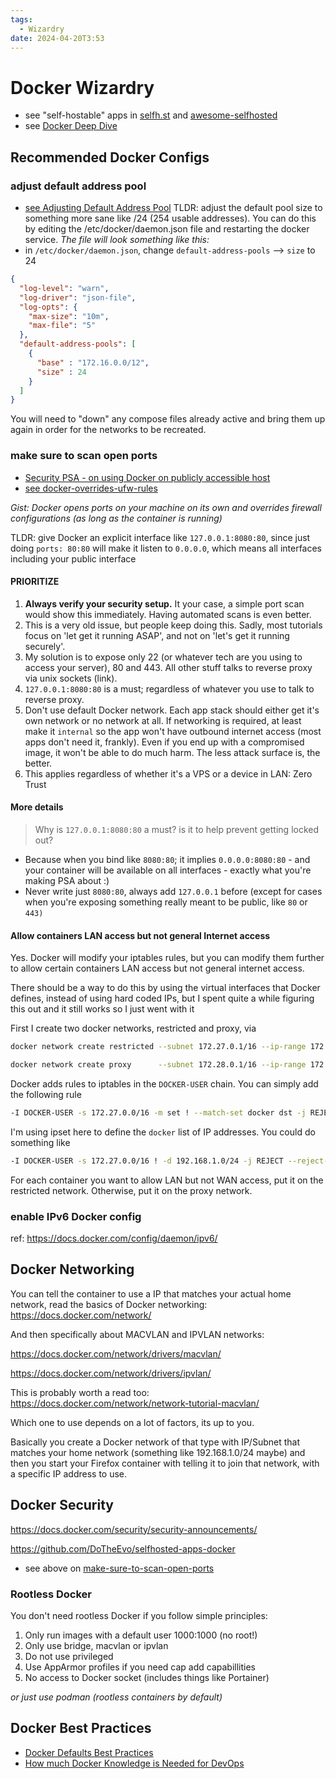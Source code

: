 ```yaml
---
tags:
  - Wizardry
date: 2024-04-20T3:53
---
```

<!-- 2024-04-20 (April 20, 2024 3:53 AM Saturday) -->

# Docker Wizardry
- see "self-hostable" apps in [selfh.st](https://selfh.st/apps/) and [awesome-selfhosted](https://awesome-selfhosted.net/)
- see [Docker Deep Dive](https://medium.com/@furkan.turkal/how-does-docker-actually-work-the-hard-way-a-technical-deep-diving-c5b8ea2f0422)
## Recommended Docker Configs

### adjust default address pool
- [see Adjusting Default Address Pool](/wizardry/devops/how-to-adjust-docker-default-address-pool.md)
TLDR: adjust the default pool size to something more sane like /24 (254 usable addresses). You can do this by editing the /etc/docker/daemon.json file and restarting the docker service.
*The file will look something like this:*
- in `/etc/docker/daemon.json`, change `default-address-pools` --> `size` to 24
```json
{
  "log-level": "warn",
  "log-driver": "json-file",
  "log-opts": {
    "max-size": "10m",
    "max-file": "5"
  },
  "default-address-pools": [
    {
      "base" : "172.16.0.0/12",
      "size" : 24
    }
  ]
}
```
You will need to "down" any compose files already active and bring them up again in order for the networks to be recreated.

### make sure to scan open ports 
- [Security PSA - on using Docker on publicly accessible host](https://www.reddit.com/r/selfhosted/comments/1cv2l3q/security_psa_for_anyone_using_docker_on_a/?share_id=opdJEA9xzpu0nmaaf1_3-&utm_content=1&utm_medium=android_app&utm_name=androidcss&utm_source=share&utm_term=1)
- [see docker-overrides-ufw-rules](docker-overrides-ufw-rules.md)

*Gist: Docker opens ports on your machine on its own and overrides firewall configurations (as long as the container is
running)*

TLDR: give Docker an explicit interface like `127.0.0.1:8080:80`, since just doing `ports: 80:80` will make it listen to
`0.0.0.0`, which means all interfaces including your public interface

#### PRIORITIZE
1. **Always verify your security setup.** It your case, a simple port scan would show this immediately. Having automated scans is even better.
2. This is a very old issue, but people keep doing this. Sadly, most tutorials focus on 'let get it running ASAP', and not on 'let's get it running securely'.
3. My solution is to expose only 22 (or whatever tech are you using to access your server), 80 and 443. All other stuff talks to reverse proxy via unix sockets (link).
4. `127.0.0.1:8080:80` is a must; regardless of whatever you use to talk to reverse proxy.
5. Don't use default Docker network. Each app stack should either get it's own network or no network at all. If networking is required, at least make it `internal` so the app won't have outbound internet access (most apps don't need it, frankly). Even if you end up with a compromised image, it won't be able to do much harm. The less attack surface is, the better.
6. This applies regardless of whether it's a VPS or a device in LAN: Zero Trust

#### More details
> Why is `127.0.0.1:8080:80` a must? is it to help prevent getting locked out?
- Because when you bind like `8080:80`; it implies `0.0.0.0:8080:80` - and your container will be available on all interfaces - exactly what you're making PSA about :) 
- Never write just `8080:80`, always add `127.0.0.1` before (except for cases when you're exposing something really meant to be public, like `80` or `443)` 

#### Allow containers LAN access but not general Internet access 
Yes. Docker will modify your iptables rules, but you can modify them further to allow certain containers LAN access but not general internet access.

There should be a way to do this by using the virtual interfaces that Docker defines, instead of using hard coded IPs, but I spent quite a while figuring this out and it still works so I just went with it

First I create two docker networks, restricted and proxy, via
```bash
docker network create restricted --subnet 172.27.0.1/16 --ip-range 172.27.1.0/24

docker network create proxy      --subnet 172.28.0.1/16 --ip-range 172.28.1.0/24
```

Docker adds rules to iptables in the `DOCKER-USER` chain. You can simply add the following rule
```bash
-I DOCKER-USER -s 172.27.0.0/16 -m set ! --match-set docker dst -j REJECT --reject-with icmp-port-unreachable
```
I'm using ipset here to define the `docker` list of IP addresses. You could do something like
```bash
-I DOCKER-USER -s 172.27.0.0/16 ! -d 192.168.1.0/24 -j REJECT --reject-with icmp-port-unreachable
```

For each container you want to allow LAN but not WAN access, put it on the restricted network. Otherwise, put it on the proxy network.




### enable IPv6 Docker config
ref: https://docs.docker.com/config/daemon/ipv6/

## Docker Networking

You can tell the container to use a IP that matches your actual home network, read the basics of Docker networking: https://docs.docker.com/network/

And then specifically about MACVLAN and IPVLAN networks:

https://docs.docker.com/network/drivers/macvlan/

https://docs.docker.com/network/drivers/ipvlan/

This is probably worth a read too: https://docs.docker.com/network/network-tutorial-macvlan/

Which one to use depends on a lot of factors, its up to you.

Basically you create a Docker network of that type with IP/Subnet that matches your home network (something like 192.168.1.0/24 maybe) and then you start your Firefox container with telling it to join that network, with a specific IP address to use.

## Docker Security
https://docs.docker.com/security/security-announcements/ 

https://github.com/DoTheEvo/selfhosted-apps-docker

- see above on [make-sure-to-scan-open-ports](#make-sure-to-scan-open-ports)

### Rootless Docker

You don't need rootless Docker if you follow simple principles:
  1. Only run images with a default user 1000:1000 (no root!)
  2. Only use bridge, macvlan or ipvlan
  3. Do not use privileged
  4. Use AppArmor profiles if you need cap add capabillities
  5. No access to Docker socket (includes things like Portainer)

*or just use podman (rootless containers by default)*



## Docker Best Practices
- [Docker Defaults Best Practices](https://www.reddit.com/r/selfhosted/s/HWqUMxyZRf)
- [How much Docker Knowledge is Needed for DevOps](https://www.reddit.com/r/devops/comments/1cuvbkt/how_much_docker_knowledge_is_needed_for_a_job_in/)
